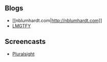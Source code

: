 ## Blogs

* [[nblumhardt.com|http://nblumhardt.com]]
* [LMGTFY](https://www.google.com.au/#safe=strict&q=serilog+blog)

## Screencasts

* [Pluralsight](https://www.pluralsight.com/courses/modern-structured-logging-serilog-seq)